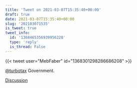 ```yaml
---
title: 'Tweet on 2021-03-07T15:35:40+00:00'
draft: true
date: 2021-03-07T15:35:40+00:00
slug: '202103071535'
is_tweet: true
tweet_info:
  id: '1368465356939956228'
  type: 'reply'
  is_thread: False
---
```




{{< tweet user="MebFaber" id="1368301298286686208" >}}

[@turbotax](https://x.com/turbotax) Government.

[Discussion](https://x.com/sytelus/status/1368465356939956228)
